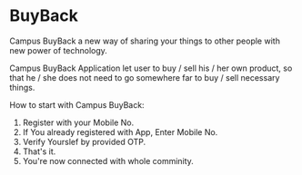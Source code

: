 # BuyBack
Campus BuyBack a new way of sharing your things to other people with new power of technology. 

Campus BuyBack Application let user to buy / sell his / her own product, so that he / she does not need to go somewhere far to buy / sell necessary things.

How to start with Campus BuyBack:
1. Register with your Mobile No.
2. If You already registered with App, Enter Mobile No.
3. Verify Yourslef by provided OTP.
4. That's it.
5. You're now connected with whole comminity.
